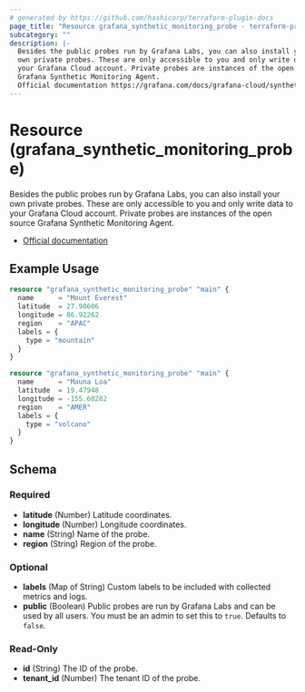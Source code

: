 ```yaml
---
# generated by https://github.com/hashicorp/terraform-plugin-docs
page_title: "Resource grafana_synthetic_monitoring_probe - terraform-provider-grafana"
subcategory: ""
description: |-
  Besides the public probes run by Grafana Labs, you can also install your
  own private probes. These are only accessible to you and only write data to
  your Grafana Cloud account. Private probes are instances of the open source
  Grafana Synthetic Monitoring Agent.
  Official documentation https://grafana.com/docs/grafana-cloud/synthetic-monitoring/private-probes/
---
```


# Resource (grafana_synthetic_monitoring_probe)

Besides the public probes run by Grafana Labs, you can also install your
own private probes. These are only accessible to you and only write data to
your Grafana Cloud account. Private probes are instances of the open source
Grafana Synthetic Monitoring Agent.

* [Official documentation](https://grafana.com/docs/grafana-cloud/synthetic-monitoring/private-probes/)

## Example Usage

```terraform
resource "grafana_synthetic_monitoring_probe" "main" {
  name      = "Mount Everest"
  latitude  = 27.98606
  longitude = 86.92262
  region    = "APAC"
  labels = {
    type = "mountain"
  }
}
```

```terraform
resource "grafana_synthetic_monitoring_probe" "main" {
  name      = "Mauna Loa"
  latitude  = 19.47948
  longitude = -155.60282
  region    = "AMER"
  labels = {
    type = "volcano"
  }
}
```

<!-- schema generated by tfplugindocs -->
## Schema

### Required

- **latitude** (Number) Latitude coordinates.
- **longitude** (Number) Longitude coordinates.
- **name** (String) Name of the probe.
- **region** (String) Region of the probe.

### Optional

- **labels** (Map of String) Custom labels to be included with collected metrics and logs.
- **public** (Boolean) Public probes are run by Grafana Labs and can be used by all users. You must be an admin to set this to `true`. Defaults to `false`.

### Read-Only

- **id** (String) The ID of the probe.
- **tenant_id** (Number) The tenant ID of the probe.


